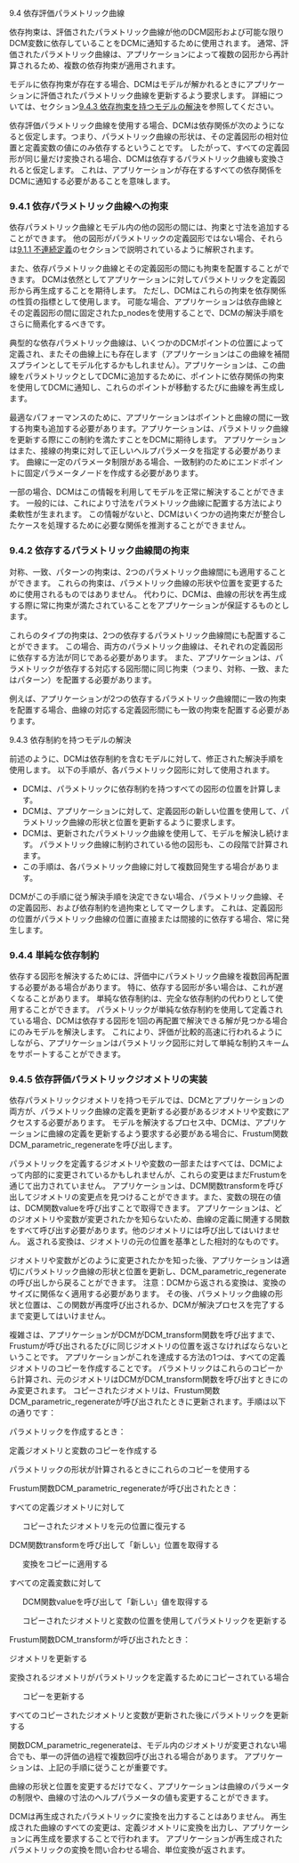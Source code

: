 9.4 依存評価パラメトリック曲線

依存拘束は、評価されたパラメトリック曲線が他のDCM図形および可能な限りDCM変数に依存していることをDCMに通知するために使用されます。
通常、評価されたパラメトリック曲線は、アプリケーションによって複数の図形から再計算されるため、複数の依存拘束が適用されます。

モデルに依存拘束が存在する場合、DCMはモデルが解かれるときにアプリケーションに評価されたパラメトリック曲線を更新するよう要求します。
詳細については、セクション[9.4.3 依存拘束を持つモデルの解決](#_Ref437669797)を参照してください。

依存評価パラメトリック曲線を使用する場合、DCMは依存関係が次のようになると仮定します。つまり、パラメトリック曲線の形状は、その定義図形の相対位置と定義変数の値にのみ依存するということです。
したがって、すべての定義図形が同じ量だけ変換される場合、DCMは依存するパラメトリック曲線も変換されると仮定します。
これは、アプリケーションが存在するすべての依存関係をDCMに通知する必要があることを意味します。

### 9.4.1 依存パラメトリック曲線への拘束

依存パラメトリック曲線とモデル内の他の図形の間には、拘束と寸法を追加することができます。
他の図形がパラメトリックの定義図形ではない場合、それらは[9.1.1 不連続定義](9.1._Overview_of_evaluated_parametric_curves.md)のセクションで説明されているように解釈されます。

また、依存パラメトリック曲線とその定義図形の間にも拘束を配置することができます。
DCMは依然としてアプリケーションに対してパラメトリックを定義図形から再生成することを期待します。
ただし、DCMはこれらの拘束を依存関係の性質の指標として使用します。
可能な場合、アプリケーションは依存曲線とその定義図形の間に固定されたp\_nodesを使用することで、DCMの解決手順をさらに簡素化するべきです。

典型的な依存パラメトリック曲線は、いくつかのDCMポイントの位置によって定義され、またその曲線上にも存在します（アプリケーションはこの曲線を補間スプラインとしてモデル化するかもしれません）。アプリケーションは、この曲線をパラメトリックとしてDCMに追加するために、ポイントに依存関係の拘束を使用してDCMに通知し、これらのポイントが移動するたびに曲線を再生成します。

最適なパフォーマンスのために、アプリケーションはポイントと曲線の間に一致する拘束も追加する必要があります。アプリケーションは、パラメトリック曲線を更新する際にこの制約を満たすことをDCMに期待します。
アプリケーションはまた、接線の拘束に対して正しいヘルプパラメータを指定する必要があります。
曲線に一定のパラメータ制限がある場合、一致制約のためにエンドポイントに固定パラメータノードを作成する必要があります。

一部の場合、DCMはこの情報を利用してモデルを正常に解決することができます。
一般的には、これにより寸法をパラメトリック曲線に配置する方法により柔軟性が生まれます。
この情報がないと、DCMはいくつかの過拘束だが整合したケースを処理するために必要な関係を推測することができません。

### 9.4.2 依存するパラメトリック曲線間の拘束

対称、一致、パターンの拘束は、2つのパラメトリック曲線間にも適用することができます。
これらの拘束は、パラメトリック曲線の形状や位置を変更するために使用されるものではありません。
代わりに、DCMは、曲線の形状を再生成する際に常に拘束が満たされていることをアプリケーションが保証するものとします。

これらのタイプの拘束は、2つの依存するパラメトリック曲線間にも配置することができます。
この場合、両方のパラメトリック曲線は、それぞれの定義図形に依存する方法が同じである必要があります。
また、アプリケーションは、パラメトリックが依存する対応する図形間に同じ拘束（つまり、対称、一致、またはパターン）を配置する必要があります。

例えば、アプリケーションが2つの依存するパラメトリック曲線間に一致の拘束を配置する場合、曲線の対応する定義図形間にも一致の拘束を配置する必要があります。

9.4.3 依存制約を持つモデルの解決

前述のように、DCMは依存制約を含むモデルに対して、修正された解決手順を使用します。
以下の手順が、各パラメトリック図形に対して使用されます。

- DCMは、パラメトリックに依存制約を持つすべての図形の位置を計算します。
- DCMは、アプリケーションに対して、定義図形の新しい位置を使用して、パラメトリック曲線の形状と位置を更新するように要求します。
- DCMは、更新されたパラメトリック曲線を使用して、モデルを解決し続けます。
パラメトリック曲線に制約されている他の図形も、この段階で計算されます。
- この手順は、各パラメトリック曲線に対して複数回発生する場合があります。

DCMがこの手順に従う解決手順を決定できない場合、パラメトリック曲線、その定義図形、および依存制約を過拘束としてマークします。
これは、定義図形の位置がパラメトリック曲線の位置に直接または間接的に依存する場合、常に発生します。

### 9.4.4 単純な依存制約

依存する図形を解決するためには、評価中にパラメトリック曲線を複数回再配置する必要がある場合があります。
特に、依存する図形が多い場合は、これが遅くなることがあります。
単純な依存制約は、完全な依存制約の代わりとして使用することができます。
パラメトリックが単純な依存制約を使用して定義されている場合、DCMは依存する図形を1回の再配置で解決できる解が見つかる場合にのみモデルを解決します。
これにより、評価が比較的高速に行われるようにしながら、アプリケーションはパラメトリック図形に対して単純な制約スキームをサポートすることができます。

### 9.4.5 依存評価パラメトリックジオメトリの実装

依存パラメトリックジオメトリを持つモデルでは、DCMとアプリケーションの両方が、パラメトリック曲線の定義を更新する必要があるジオメトリや変数にアクセスする必要があります。
モデルを解決するプロセス中、DCMは、アプリケーションに曲線の定義を更新するよう要求する必要がある場合に、Frustum関数DCM\_parametric\_regenerateを呼び出します。

パラメトリックを定義するジオメトリや変数の一部またはすべては、DCMによって内部的に変更されているかもしれませんが、これらの変更はまだFrustumを通じて出力されていません。
アプリケーションは、DCM関数transformを呼び出してジオメトリの変更点を見つけることができます。また、変数の現在の値は、DCM関数valueを呼び出すことで取得できます。
アプリケーションは、どのジオメトリや変数が変更されたかを知らないため、曲線の定義に関連する関数をすべて呼び出す必要があります。他のジオメトリには呼び出してはいけません。
返される変換は、ジオメトリの元の位置を基準とした相対的なものです。

ジオメトリや変数がどのように変更されたかを知った後、アプリケーションは適切にパラメトリック曲線の形状と位置を更新し、DCM\_parametric\_regenerateの呼び出しから戻ることができます。
注意：DCMから返される変換は、変換のサイズに関係なく適用する必要があります。
その後、パラメトリック曲線の形状と位置は、この関数が再度呼び出されるか、DCMが解決プロセスを完了するまで変更してはいけません。

複雑さは、アプリケーションがDCMがDCM\_transform関数を呼び出すまで、Frustumが呼び出されるたびに同じジオメトリの位置を返さなければならないということです。
アプリケーションがこれを達成する方法の1つは、すべての定義ジオメトリのコピーを作成することです。
パラメトリックはこれらのコピーから計算され、元のジオメトリはDCMがDCM\_transform関数を呼び出すときにのみ変更されます。
コピーされたジオメトリは、Frustum関数DCM\_parametric\_regenerateが呼び出されたときに更新されます。手順は以下の通りです：

パラメトリックを作成するとき：

定義ジオメトリと変数のコピーを作成する

パラメトリックの形状が計算されるときにこれらのコピーを使用する

Frustum関数DCM\_parametric\_regenerateが呼び出されたとき：

すべての定義ジオメトリに対して

      コピーされたジオメトリを元の位置に復元する

DCM関数transformを呼び出して「新しい」位置を取得する

      変換をコピーに適用する

すべての定義変数に対して

      DCM関数valueを呼び出して「新しい」値を取得する

      コピーされたジオメトリと変数の位置を使用してパラメトリックを更新する

Frustum関数DCM\_transformが呼び出されたとき：

ジオメトリを更新する

変換されるジオメトリがパラメトリックを定義するためにコピーされている場合

      コピーを更新する

すべてのコピーされたジオメトリと変数が更新された後にパラメトリックを更新する

関数DCM\_parametric\_regenerateは、モデル内のジオメトリが変更されない場合でも、単一の評価の過程で複数回呼び出される場合があります。
アプリケーションは、上記の手順に従うことが重要です。

曲線の形状と位置を変更するだけでなく、アプリケーションは曲線のパラメータの制限や、曲線の寸法のヘルプパラメータの値も変更することができます。

DCMは再生成されたパラメトリックに変換を出力することはありません。
再生成された曲線のすべての変更は、定義ジオメトリに変換を出力し、アプリケーションに再生成を要求することで行われます。
アプリケーションが再生成されたパラメトリックの変換を問い合わせる場合、単位変換が返されます。
